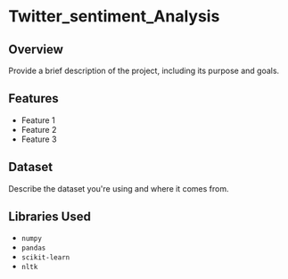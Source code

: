 # Twitter_sentiment_Analysis
## Overview
Provide a brief description of the project, including its purpose and goals.

## Features
- Feature 1
- Feature 2
- Feature 3

## Dataset
Describe the dataset you're using and where it comes from.

## Libraries Used
- `numpy`
- `pandas`
- `scikit-learn`
- `nltk`
